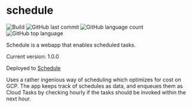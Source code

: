 # schedule 
![Build](https://github.com/trevorism/schedule/actions/workflows/deploy.yml/badge.svg)
![GitHub last commit](https://img.shields.io/github/last-commit/trevorism/schedule)
![GitHub language count](https://img.shields.io/github/languages/count/trevorism/schedule)
![GitHub top language](https://img.shields.io/github/languages/top/trevorism/schedule)

Schedule is a webapp that enables scheduled tasks.

Current version: 1.0.0

Deployed to [Schedule](https://schedule.action.trevorism.com/)

Uses a rather ingenious way of scheduling which optimizes for cost on GCP. 
The app keeps track of schedules as data, and enqueues them as Cloud Tasks by checking hourly if the tasks should be invoked within the next hour.

